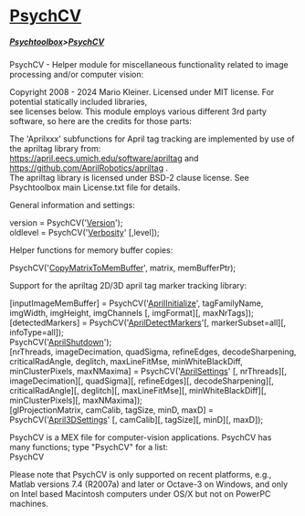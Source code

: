 # [PsychCV](PsychCV)
##### [Psychtoolbox](Psychtoolbox)>[PsychCV](PsychCV)

PsychCV - Helper module for miscellaneous functionality related to image processing and/or computer vision:  
  
Copyright 2008 - 2024 Mario Kleiner. Licensed under MIT license. For potential statically included libraries,  
see licenses below. This module employs various different 3rd party software, so here are the credits for those parts:  
  
The 'Aprilxxx' subfunctions for April tag tracking are implemented by use of the apriltag library from:  
https://april.eecs.umich.edu/software/apriltag and https://github.com/AprilRobotics/apriltag .  
The apriltag library is licensed under BSD-2 clause license. See Psychtoolbox main License.txt file for details.  
  
  
General information and settings:  
  
version = PsychCV('[Version](PsychCV-Version)');  
oldlevel = PsychCV('[Verbosity](PsychCV-Verbosity)' [,level]);  
  
Helper functions for memory buffer copies:  
  
PsychCV('[CopyMatrixToMemBuffer](PsychCV-CopyMatrixToMemBuffer)', matrix, memBufferPtr);  
  
Support for the apriltag 2D/3D april tag marker tracking library:  
  
[inputImageMemBuffer] = PsychCV('[AprilInitialize](PsychCV-AprilInitialize)', tagFamilyName, imgWidth, imgHeight, imgChannels [, imgFormat][, maxNrTags]);  
[detectedMarkers] = PsychCV('[AprilDetectMarkers](PsychCV-AprilDetectMarkers)'[, markerSubset=all][, infoType=all]);  
PsychCV('[AprilShutdown](PsychCV-AprilShutdown)');  
[nrThreads, imageDecimation, quadSigma, refineEdges, decodeSharpening, criticalRadAngle, deglitch, maxLineFitMse, minWhiteBlackDiff, minClusterPixels, maxNMaxima] = PsychCV('[AprilSettings](PsychCV-AprilSettings)' [, nrThreads][, imageDecimation][, quadSigma][, refineEdges][, decodeSharpening][, criticalRadAngle][, deglitch][, maxLineFitMse][, minWhiteBlackDiff][, minClusterPixels][, maxNMaxima]);  
[glProjectionMatrix, camCalib, tagSize, minD, maxD] = PsychCV('[April3DSettings](PsychCV-April3DSettings)' [, camCalib][, tagSize][, minD][, maxD]);  
  

 PsychCV is a MEX file for computer-vision applications. PsychCV has  
 many functions; type "PsychCV" for a list:  
    PsychCV  
  
 Please note that PsychCV is only supported on recent platforms, e.g.,  
 Matlab versions 7.4 (R2007a) and later or Octave-3 on Windows, and only  
 on Intel based Macintosh computers under OS/X but not on PowerPC  
 machines.  
  
  


